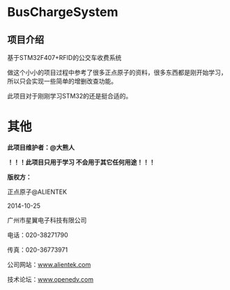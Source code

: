 # BusChargeSystem

## 项目介绍

基于STM32F407+RFID的公交车收费系统

做这个小小的项目过程中参考了很多正点原子的资料，很多东西都是刚开始学习，所以只会实现一些简单的增删改查功能。

此项目对于刚刚学习STM32的还是挺合适的。



# 其他

**此项目维护者：@大熊人**

**！！！此项目只用于学习 不会用于其它任何用途！！！**

**版权方：**

正点原子@ALIENTEK

2014-10-25

广州市星翼电子科技有限公司

电话：020-38271790

传真：020-36773971

公司网站：www.alientek.com

技术论坛：www.openedv.com
